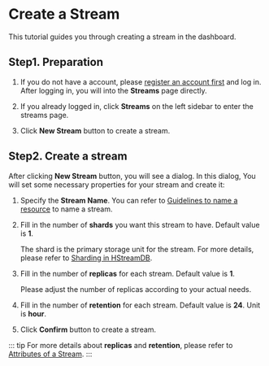 # Create a Stream

This tutorial guides you through creating a stream in the dashboard.

## Step1. Preparation

1. If you do not have a account, please [register an account first](../getting-started/apply-for-a-trial.md) and log in. After logging in, you will into the **Streams** page directly.

2. If you already logged in, click **Streams** on the left sidebar to enter the streams page.

3. Click **New Stream** button to create a stream.

## Step2. Create a stream

After clicking **New Stream** button, you will see a dialog. In this dialog, You will set some necessary properties for your stream and create it:

1. Specify the **Stream Name**. You can refer to [Guidelines to name a resource](https://hstream.io/docs/en/latest/guides/stream.html#guidelines-to-name-a-resource) to name a stream.

2. Fill in the number of **shards** you want this stream to have. Default value is **1**.

   The shard is the primary storage unit for the stream. For more details, please refer to [Sharding in HStreamDB](https://hstream.io/docs/en/latest/guides/shards.html#sharding-in-hstreamdb).

3. Fill in the number of **replicas** for each stream. Default value is **1**.

   Please adjust the number of replicas according to your actual needs.

4. Fill in the number of **retention** for each stream. Default value is **24**. Unit is **hour**.

5. Click **Confirm** button to create a stream.

::: tip
For more details about **replicas** and **retention**, please refer to [Attributes of a Stream](https://hstream.io/docs/en/latest/guides/stream.html#attributes-of-a-stream).
:::
